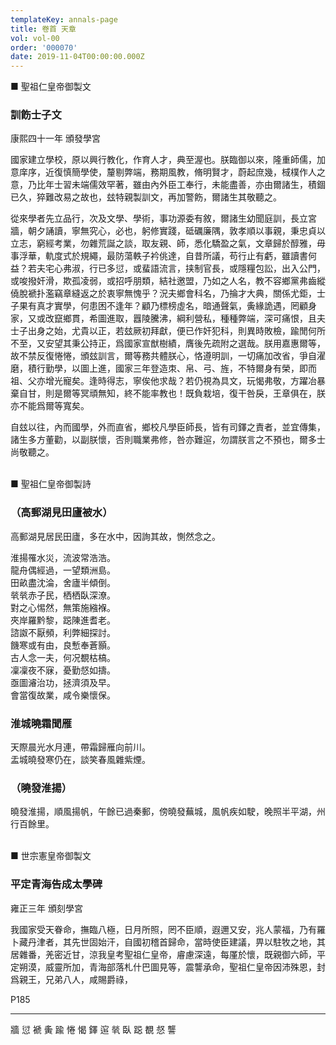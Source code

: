 ```yaml
---
templateKey: annals-page
title: 卷首 天章
vol: vol-00
order: '000070'
date: 2019-11-04T00:00:00.000Z
---
```


■ 聖祖仁皇帝御製文

### 訓飭士子文

康熙四十一年 頒發學宮

國家建立學校，原以興行教化，作育人才，典至渥也。朕臨御以來，隆重師儒，加意庠序，近復慎簡學使，釐剔弊端，務期風教，脩明賢才，蔚起庶幾，棫樸作人之意，乃比年士習未端儒效罕著，雖由內外臣工奉行，未能盡善，亦由爾諸生，積錮已久，猝難改易之故也，玆特親製訓文，再加警飭，爾諸生其敬聽之。

從來學者先立品行，次及文學、學術，事功源委有敘，爾諸生幼聞庭訓，長立宮牆，朝夕誦讀，寧無究心，必也，躬修實踐，砥礪廉隅，敦孝順以事親，秉忠貞以立志，窮經考業，勿雜荒誕之談，取友親、師，悉化驕盈之氣，文章歸於醇雅，毋事浮華，軌度式於規繩，最防蕩軼子衿佻達，自昔所議，苟行止有虧，雖讀書何益？若夫宅心弗淑，行已多愆，或蜚語流言，挟制官長，或隱糧包訟，出入公門，或唆撥奸滑，欺孤凌弱，或招呼朋類，結社邀盟，乃如之人名，教不容鄉黨弗齒縱僥脫褫扑濫竊章縫返之於衷寧無愧乎？況夫鄉會科名，乃掄才大典，關係尤鉅，士子果有真才實學，何患困不逢年？顧乃標榜虛名，暗通聲氣，夤緣詭遇，罔顧身家，又或改竄鄉貫，希圖進取，囂陵騰沸，綱利營私，種種弊端，深可痛恨，且夫士子出身之始，尤貴以正，若玆厥初拜獻，便已作奸犯科，則異時敗檢，踰閒何所不至，又安望其秉公持正，爲國家宣猷樹績，膺後先疏附之選哉。朕用嘉惠爾等，故不禁反復惓惓，頒玆訓言，爾等務共體朕心，恪遵明訓，一切痛加改省，爭自濯磨，積行勤學，以圖上進，國家三年登造朿、帛、弓、旌，不特爾身有榮，即而祖、父亦增光寵矣。逢時得志，寧俟他求哉？若仍視為具文，玩愒弗敬，方躍冶暴棄自甘，則是爾等冥頑無知，終不能率教也！既負栽培，復干咎戾，王章俱在，朕亦不能爲爾等寬矣。

自玆以往，內而國學，外而直省，鄉校凡學臣師長，皆有司鐸之責者，並宜傳集，諸生多方董勸，以副朕懷，否則職業弗修，咎亦難逭，勿謂朕言之不預也，爾多士尚敬聽之。

<br>
■ 聖祖仁皇帝御製詩

### （高郵湖見田廬被水）

高郵湖見居民田廬，多在水中，因詢其故，惻然念之。

淮揚罹水災，流波常浩浩。<br>
龍舟偶經過，一望類洲島。<br>
田畝盡沈淪，舍廬半傾倒。<br>
㷀㷀赤子民，栖栖臥深潦。<br>
對之心惕然，無策施繈褓。<br>
夾岸羅黔黎，跽陳進耆老。<br>
諮詉不厭頻，利弊細探討。<br>
饑寒或有由，良慙奉蒼顥。<br>
古人念一夫，何况覩枯槁。<br>
凜凜夜不寐，憂勤惄如擣。<br>
亟圖𤀹治功，拯濟須及早。<br>
會當復故業，咸令樂懷保。<br>

### 淮城曉霜聞雁

天際晨光水月連，帶霜歸雁向前川。<br>
盂城曉發寒仍在，談笑春風雜紫煙。<br>

### （曉發淮揚）

曉發淮揚，順風揚帆，午餘已過秦郵，傍曉發蕪城，風帆疾如駛，晚照半平湖，州行百餘里。

<br>
■ 世宗憲皇帝御製文

### 平定青海告成太學碑

雍正三年 頒刻學宮

我國家受天眷命，撫臨八極，日月所照，罔不臣順，遐邇又安，兆人蒙福，乃有羅卜藏丹津者，其先世固始汗，自國初稽首歸命，當時使臣建議，畀以駐牧之地，其居雜番，羌密近甘，涼我皇考聖祖仁皇帝，𥈠慮深遠，每厪於懷，既親御六師，平定朔漠，威靈所加，青海部落札什巴圖見等，震讋承命，聖祖仁皇帝因沛殊恩，封爲親王，兄弟八人，咸賜爵祿，

P185

---

牆 愆 褫 夤 踰 惓 愒 鐸 逭 㷀
臥 跽 覩 惄 讋
